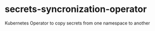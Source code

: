 # secrets-syncronization-operator
Kubernetes Operator to copy secrets from one namespace to another
